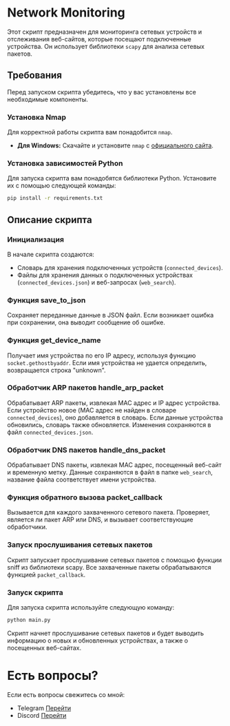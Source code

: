 # Network Monitoring

Этот скрипт предназначен для мониторинга сетевых устройств и отслеживания веб-сайтов, которые посещают подключенные устройства. Он использует библиотеки `scapy` для анализа сетевых пакетов.

## Требования

Перед запуском скрипта убедитесь, что у вас установлены все необходимые компоненты.

### Установка Nmap

Для корректной работы скрипта вам понадобится `nmap`.

- **Для Windows:**
  Скачайте и установите `nmap` с [официального сайта](https://nmap.org/download.html).

### Установка зависимостей Python
Для запуска скрипта вам понадобятся библиотеки Python. Установите их с помощью следующей команды:

```bash
pip install -r requirements.txt
```

## Описание скрипта
### Инициализация
В начале скрипта создаются:

- Словарь для хранения подключенных устройств (`connected_devices`).
- Файлы для хранения данных о подключенных устройствах (`connected_devices.json`) и веб-запросах (`web_search`).

### Функция save_to_json
Сохраняет переданные данные в JSON файл. Если возникает ошибка при сохранении, она выводит сообщение об ошибке.

### Функция get_device_name
Получает имя устройства по его IP адресу, используя функцию `socket.gethostbyaddr`. Если имя устройства не удается определить, возвращается строка "unknown".

### Обработчик ARP пакетов handle_arp_packet
Обрабатывает ARP пакеты, извлекая MAC адрес и IP адрес устройства. Если устройство новое (MAC адрес не найден в словаре `connected_devices`), оно добавляется в словарь. Если данные устройства обновились, словарь также обновляется. Изменения сохраняются в файл `connected_devices.json`.

### Обработчик DNS пакетов handle_dns_packet
Обрабатывает DNS пакеты, извлекая MAC адрес, посещенный веб-сайт и временную метку. Данные сохраняются в файл в папке `web_search`, название файла соответствует имени устройства.

### Функция обратного вызова packet_callback
Вызывается для каждого захваченного сетевого пакета. Проверяет, является ли пакет ARP или DNS, и вызывает соответствующие обработчики.

### Запуск прослушивания сетевых пакетов
Скрипт запускает прослушивание сетевых пакетов с помощью функции sniff из библиотеки scapy. Все захваченные пакеты обрабатываются функцией `packet_callback`.

### Запуск скрипта
Для запуска скрипта используйте следующую команду:

```python
python main.py
```
Скрипт начнет прослушивание сетевых пакетов и будет выводить информацию о новых и обновленных устройствах, а также о посещенных веб-сайтах.


# Есть вопросы?
Если есть вопросы свежитесь со мной:
- Telegram [Перейти](https://t.me/extasia19cm)
- Discord [Перейти](https://discord.com/users/1111941772780777472)
